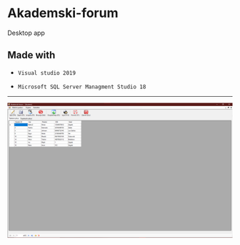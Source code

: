 # Akademski-forum

Desktop app 


## Made with

- `Visual studio 2019`

- `Microsoft SQL Server Managment Studio 18`
------------------------------------------------------

![](pic1.png)
